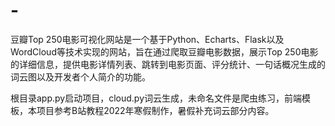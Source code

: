 # -
豆瓣Top 250电影可视化网站是一个基于Python、Echarts、Flask以及WordCloud等技术实现的网站，旨在通过爬取豆瓣电影数据，展示Top 250电影的详细信息，提供电影详情列表、跳转到电影页面、评分统计、一句话概况生成的词云图以及开发者个人简介的功能。

根目录app.py启动项目，cloud.py词云生成，未命名文件是爬虫练习，前端模板，本项目参考B站教程2022年寒假制作，暑假补充词云部分内容。
